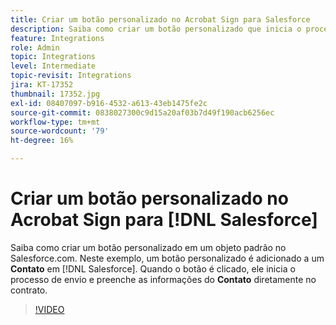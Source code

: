 ```yaml
---
title: Criar um botão personalizado no Acrobat Sign para Salesforce
description: Saiba como criar um botão personalizado que inicia o processo de envio e preenche automaticamente um contrato
feature: Integrations
role: Admin
topic: Integrations
level: Intermediate
topic-revisit: Integrations
jira: KT-17352
thumbnail: 17352.jpg
exl-id: 08407097-b916-4532-a613-43eb1475fe2c
source-git-commit: 0838027300c9d15a20af03b7d49f190acb6256ec
workflow-type: tm+mt
source-wordcount: '79'
ht-degree: 16%

---
```


# Criar um botão personalizado no Acrobat Sign para [!DNL Salesforce]

Saiba como criar um botão personalizado em um objeto padrão no Salesforce.com. Neste exemplo, um botão personalizado é adicionado a um **Contato** em [!DNL Salesforce]. Quando o botão é clicado, ele inicia o processo de envio e preenche as informações do **Contato** diretamente no contrato.

>[!VIDEO](https://video.tv.adobe.com/v/17352?quality=12&learn=on&hidetitle=true)
